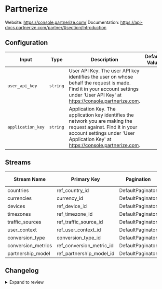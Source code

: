 # Partnerize
Website: https://console.partnerize.com/
Documentation: https://api-docs.partnerize.com/partner/#section/Introduction

## Configuration

| Input | Type | Description | Default Value |
|-------|------|-------------|---------------|
| `user_api_key` | `string` | User API Key. The user API key identifies the user on whose behalf the request is made. Find it in your account settings under &#39;User API Key&#39; at https://console.partnerize.com. |  |
| `application_key` | `string` | Application Key. The application key identifies the network you are making the request against. Find it in your account settings under &#39;User Application Key&#39; at https://console.partnerize.com. |  |

## Streams
| Stream Name | Primary Key | Pagination | Supports Full Sync | Supports Incremental |
|-------------|-------------|------------|---------------------|----------------------|
| countries | ref_country_id | DefaultPaginator | ✅ |  ❌  |
| currencies | currency_id | DefaultPaginator | ✅ |  ❌  |
| devices | ref_device_id | DefaultPaginator | ✅ |  ❌  |
| timezones | ref_timezone_id | DefaultPaginator | ✅ |  ❌  |
| traffic_sources | ref_traffic_source_id | DefaultPaginator | ✅ |  ❌  |
| user_context | ref_user_context_id | DefaultPaginator | ✅ |  ❌  |
| conversion_type | conversion_type_id | DefaultPaginator | ✅ |  ❌  |
| conversion_metrics | ref_conversion_metric_id | DefaultPaginator | ✅ |  ❌  |
| partnership_model | ref_partnership_model_id | DefaultPaginator | ✅ |  ❌  |

## Changelog

<details>
  <summary>Expand to review</summary>

| Version          | Date              | Pull Request | Subject        |
|------------------|-------------------|--------------|----------------|
| 0.0.19 | 2025-09-09 | [65778](https://github.com/airbytehq/airbyte/pull/65778) | Update dependencies |
| 0.0.18 | 2025-08-23 | [65196](https://github.com/airbytehq/airbyte/pull/65196) | Update dependencies |
| 0.0.17 | 2025-08-16 | [64968](https://github.com/airbytehq/airbyte/pull/64968) | Update dependencies |
| 0.0.16 | 2025-08-02 | [64261](https://github.com/airbytehq/airbyte/pull/64261) | Update dependencies |
| 0.0.15 | 2025-07-26 | [63886](https://github.com/airbytehq/airbyte/pull/63886) | Update dependencies |
| 0.0.14 | 2025-07-19 | [63418](https://github.com/airbytehq/airbyte/pull/63418) | Update dependencies |
| 0.0.13 | 2025-07-12 | [63265](https://github.com/airbytehq/airbyte/pull/63265) | Update dependencies |
| 0.0.12 | 2025-07-05 | [62634](https://github.com/airbytehq/airbyte/pull/62634) | Update dependencies |
| 0.0.11 | 2025-06-28 | [62416](https://github.com/airbytehq/airbyte/pull/62416) | Update dependencies |
| 0.0.10 | 2025-06-21 | [61886](https://github.com/airbytehq/airbyte/pull/61886) | Update dependencies |
| 0.0.9 | 2025-06-14 | [61051](https://github.com/airbytehq/airbyte/pull/61051) | Update dependencies |
| 0.0.8 | 2025-05-24 | [60499](https://github.com/airbytehq/airbyte/pull/60499) | Update dependencies |
| 0.0.7 | 2025-05-10 | [60131](https://github.com/airbytehq/airbyte/pull/60131) | Update dependencies |
| 0.0.6 | 2025-05-04 | [59523](https://github.com/airbytehq/airbyte/pull/59523) | Update dependencies |
| 0.0.5 | 2025-04-27 | [59109](https://github.com/airbytehq/airbyte/pull/59109) | Update dependencies |
| 0.0.4 | 2025-04-19 | [58492](https://github.com/airbytehq/airbyte/pull/58492) | Update dependencies |
| 0.0.3 | 2025-04-12 | [57896](https://github.com/airbytehq/airbyte/pull/57896) | Update dependencies |
| 0.0.2 | 2025-04-05 | [57303](https://github.com/airbytehq/airbyte/pull/57303) | Update dependencies |
| 0.0.1 | 2025-03-31 | | Initial release by [@btkcodedev](https://github.com/btkcodedev) via Connector Builder |

</details>
